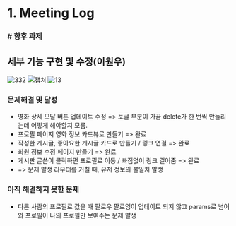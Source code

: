 # 1. Meeting Log







### # 향후 과제









## 세부 기능 구현 및 수정(이원우)

![332](https://user-images.githubusercontent.com/90893428/169887339-7a726362-22b4-4faa-b8ec-9441a08e41a3.PNG)
![캡처](https://user-images.githubusercontent.com/90893428/169887345-054a6b92-b9f9-45f4-9814-99fbe745034a.PNG)
![13](https://user-images.githubusercontent.com/90893428/169887349-4e1c257c-7b93-42a2-8f9a-bed144372946.PNG)

### 문제해결 및 달성

- 영화 상세 모달 버튼 업데이트 수정 => 토글 부분이 가끔 delete가 한 번씩 안눌리는데 어떻게 해야할지 모름.
- 프로필 페이지 영화 정보 카드뷰로 만들기 => 완료
- 작성한 게시글, 좋아요한 게시글 카드로 만들기 / 링크 연결 => 완료 
- 회원 정보 수정 페이지 만들기 => 완료
- 게시판 글쓴이 클릭하면 프로필로 이동 / 빠짐없이 링크 걸어줌 => 완료
- => 문제 발생 라우터를 거칠 때, 유저 정보의 불일치 발생

### 아직 해결하지 못한 문제

- 다른 사람의 프로필로 갔을 때 팔로우 팔로잉이 업데이트 되지 않고 params로 넘어와 프로필이 나의 프로필만 보여주는 문제 발생
